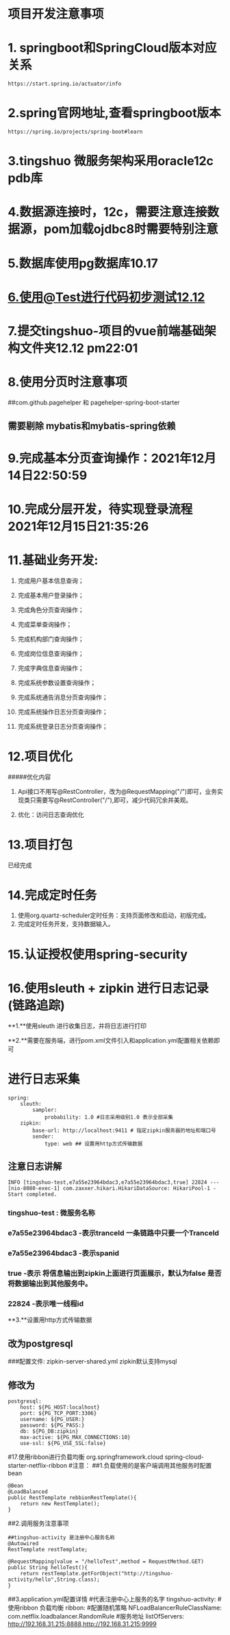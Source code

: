 # 项目开发注意事项
# 1. springboot和SpringCloud版本对应关系
    https://start.spring.io/actuator/info
# 2.spring官网地址,查看springboot版本
    https://spring.io/projects/spring-boot#learn
# 3.tingshuo 微服务架构采用oracle12c pdb库
# 4.数据源连接时，12c，需要注意连接数据源，pom加载ojdbc8时需要特别注意
# 5.数据库使用pg数据库10.17
# 6.使用@Test进行代码初步测试12.12
# 7.提交tingshuo-项目的vue前端基础架构文件夹12.12 pm22:01
# 8.使用分页时注意事项
##com.github.pagehelper 和 pagehelper-spring-boot-starter
## 需要剔除 mybatis和mybatis-spring依赖 
# 9.完成基本分页查询操作：2021年12月14日22:50:59 
# 10.完成分层开发，待实现登录流程 2021年12月15日21:35:26
# 11.基础业务开发:
	
1. 完成用户基本信息查询；

2. 完成基本用户登录操作；

3. 完成角色分页查询操作；

4. 完成菜单查询操作； 

5. 完成机构部门查询操作；

6. 完成岗位信息查询操作；

7. 完成字典信息查询操作；

8. 完成系统参数设置查询操作；

9. 完成系统通告消息分页查询操作；

10. 完成系统操作日志分页查询操作；

11. 完成系统登录日志分页查询操作；

# 12.项目优化

#####优化内容
1. Api接口不用写@RestController，改为@RequestMapping("/")即可，业务实现类只需要写@RestController("/"),即可，减少代码冗余并美观。

2. 优化：访问日志查询优化
# 13.项目打包
已经完成
# 14.完成定时任务
1. 使用org.quartz-scheduler定时任务：支持页面修改和启动，初版完成。
2. 完成定时任务开发，支持数据输入。
# 15.认证授权使用spring-security

# 16.使用sleuth + zipkin 进行日志记录(链路追踪)
**1.**使用sleuth 进行收集日志，并将日志进行打印

**2.**需要在服务端，进行pom.xml文件引入和application.yml配置相关依赖即可
# 进行日志采集
	spring:
		sleuth:
			sampler:
        		probability: 1.0 #日志采用级别1.0 表示全部采集
    	zipkin:
        	base-url: http://localhost:9411 # 指定zipkin服务器的地址和端口号
			sender:
				type: web ## 设置用http方式传输数据
## 注意日志讲解
	INFO [tingshuo-test,e7a55e23964bdac3,e7a55e23964bdac3,true] 22824 --- [nio-8080-exec-1] com.zaxxer.hikari.HikariDataSource: HikariPool-1 - Start completed.

### tingshuo-test : 微服务名称
### e7a55e23964bdac3 -表示tranceld 一条链路中只要一个Tranceld
### e7a55e23964bdac3 -表示spanid
### true -表示 将信息输出到zipkin上面进行页面展示，默认为false 是否将数据输出到其他服务中。
### 22824 -表示唯一线程id
**3.**设置用http方式传输数据
## 改为postgresql 
###配置文件: 
    zipkin-server-shared.yml
zipkin默认支持mysql
## 修改为
    postgresql:
		host: ${PG_HOST:localhost}
		port: ${PG_TCP_PORT:3306}
		username: ${PG_USER:}
		password: ${PG_PASS:}
		db: ${PG_DB:zipkin}
		max-active: ${PG_MAX_CONNECTIONS:10}
		use-ssl: ${PG_USE_SSL:false}
#17.使用ribbon进行负载均衡
    <dependency>
        <groupId>org.springframework.cloud</groupId>
        <artifactId>spring-cloud-starter-netflix-ribbon</artifactId>
    </dependency>
#注意：
##1.负载使用的是客户端调用其他服务时配置bean

    @Bean
    @LoadBalanced
    public RestTemplate rebbionRestTemplate(){
        return new RestTemplate();
    }
##2.调用服务注意事项

    ##tingshuo-activity 是注册中心服务名称
    @Autowired
    RestTemplate restTemplate;

    @RequestMapping(value = "/helloTest",method = RequestMethod.GET)
    public String helloTest(){
        return restTemplate.getForObject("http://tingshuo-activity/hello",String.class);
    }
##3.application.yml配置详情
    #代表注册中心上服务的名字
    tingshuo-activity:
        #使用ribbon 负载均衡
        ribbon:
            #配置随机策略
            NFLoadBalancerRuleClassName: com.netflix.loadbalancer.RandomRule
            #服务地址
            listOfServers: http://192.168.31.215:8888,http://192.168.31.215:9999
